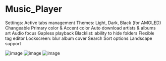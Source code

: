 # Music_Player
Settings:
Active tabs management
Themes: Light, Dark, Black (for AMOLED)
Changeable Primary color & Accent color
Auto download artists & albums art
Audio focus
Gapless playback
Blacklist: ability to hide folders
Flexible tag editor
Lockscreen: blur album cover
Search
Sort options
Landscape support

![image](https://github.com/devanshagrawal-169/Music_Player/assets/83854973/c3586631-1af0-45c0-847e-a24e8413c5cc)
![image](https://github.com/devanshagrawal-169/Music_Player/assets/83854973/736c6722-3962-4ca8-a741-25f68ab68ff3)
![image](https://github.com/devanshagrawal-169/Music_Player/assets/83854973/1eeccaa7-cbdc-4a66-aa34-f08a6df8fea5)

